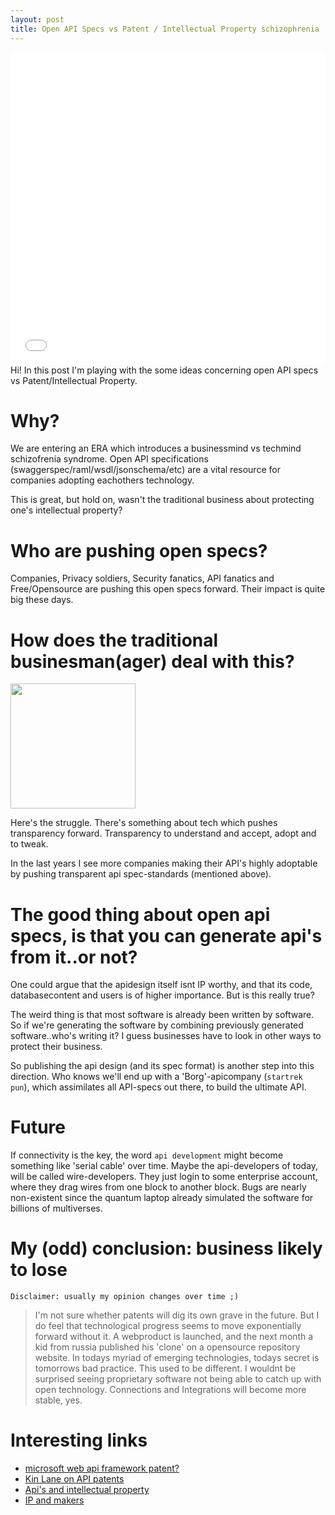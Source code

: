 ```yaml
---
layout: post
title: Open API Specs vs Patent / Intellectual Property schizophrenia
---
```


<iframe src="//player.vimeo.com/video/124935059" width="100%" height="500" frameborder="0" webkitallowfullscreen mozallowfullscreen allowfullscreen></iframe> 

<div class="message">
  Hi! In this post I'm playing with the some ideas concerning open API specs vs Patent/Intellectual Property.
  
</div>

# Why?

We are entering an ERA which introduces a businessmind vs techmind schizofrenia syndrome.
Open API specifications (swaggerspec/raml/wsdl/jsonschema/etc) are a vital resource for companies adopting eachothers technology. 

This is great, but hold on, wasn't the traditional business about protecting one's intellectual property? 

# Who are pushing open specs?

Companies, Privacy soldiers, Security fanatics, API fanatics and Free/Opensource are pushing this open specs forward. Their impact is quite big these days.

# How does the traditional businesman(ager) deal with this?

<img src="https://media4.giphy.com/media/UuIpr1iwXkRgY/200.gif" style="width:200px"/>

Here's the struggle.
There's something about tech which pushes transparency forward.
Transparency to understand and accept, adopt and to tweak.

In the last years I see more companies making their API's highly adoptable by pushing transparent api spec-standards (mentioned above).

# The good thing about open api specs, is that you can generate api's from it..or not?

One could argue that the apidesign itself isnt IP worthy, and that its code, databasecontent and users is of higher importance.
But is this really true?

The weird thing is that most software is already been written by software.
So if we're generating the software by combining previously generated software..who's writing it?
I guess businesses have to look in other ways to protect their business.

So publishing the api design (and its spec format) is another step into this direction.
Who knows we'll end up with a 'Borg'-apicompany (`startrek pun`), which assimilates all API-specs out there, to build the ultimate API.

# Future 

If connectivity is the key, the word `api development` might become something like 'serial cable' over time.
Maybe the api-developers of today, will be called wire-developers.
They just login to some enterprise account, where they drag wires from one block to another block.
Bugs are nearly non-existent since the quantum laptop already simulated the software for billions of multiverses.

# My (odd) conclusion: business likely to lose

`Disclaimer: usually my opinion changes over time ;)`

> I'm not sure whether patents will dig its own grave in the future.
> But I do feel that technological progress seems to move exponentially forward without it.
> A webproduct is launched, and the next month a kid from russia published
> his 'clone' on a opensource repository website.
> In todays myriad of emerging technologies, todays secret is tomorrows bad practice.
> This used to be different.
> I wouldnt be surprised seeing proprietary software not being able to 
> catch up with open technology.
> Connections and Integrations will become more stable, yes.


# Interesting links

* [microsoft web api framework patent?](https://patents.justia.com/patent/8918452)
* [Kin Lane on API patents](http://patents.apievangelist.com)
* [Api's and intellectual property](https://developer.ibm.com/apimanagement/2015/02/16/apis-intellectual-property)
* [IP and makers](http://iq.intel.com/defining-ownership-in-a-digital-era-how-makers-are-navigating-the-complexities-of-ip/)
